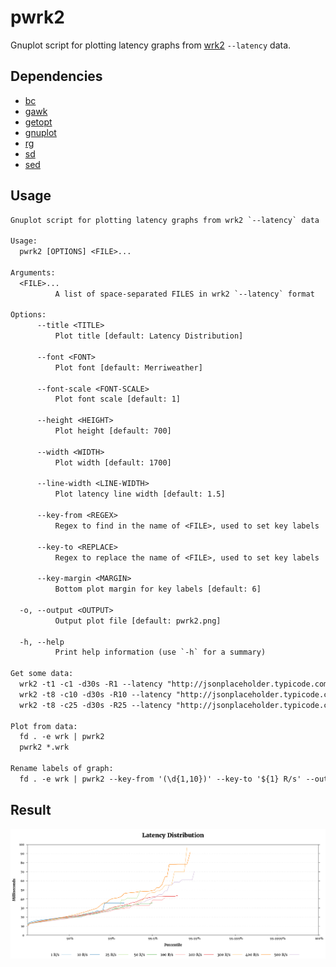 # pwrk2

Gnuplot script for plotting latency graphs from [wrk2](https://github.com/giltene/wrk2) `--latency` data.

## Dependencies

  - [bc](https://linux.die.net/man/1/bc)
  - [gawk](https://www.gnu.org/software/gawk/)
  - [getopt](https://man7.org/linux/man-pages/man3/getopt.3.html)
  - [gnuplot](http://www.gnuplot.info/)
  - [rg](https://github.com/BurntSushi/ripgrep)
  - [sd](https://github.com/chmln/sd)
  - [sed](https://www.gnu.org/software/sed/manual/sed.html)

## Usage

```txt
Gnuplot script for plotting latency graphs from wrk2 `--latency` data

Usage:
  pwrk2 [OPTIONS] <FILE>...

Arguments:
  <FILE>...
          A list of space-separated FILES in wrk2 `--latency` format

Options:
      --title <TITLE>
          Plot title [default: Latency Distribution]

      --font <FONT>
          Plot font [default: Merriweather]

      --font-scale <FONT-SCALE>
          Plot font scale [default: 1]

      --height <HEIGHT>
          Plot height [default: 700]

      --width <WIDTH>
          Plot width [default: 1700]

      --line-width <LINE-WIDTH>
          Plot latency line width [default: 1.5]

      --key-from <REGEX>
          Regex to find in the name of <FILE>, used to set key labels

      --key-to <REPLACE>
          Regex to replace the name of <FILE>, used to set key labels

      --key-margin <MARGIN>
          Bottom plot margin for key labels [default: 6]

  -o, --output <OUTPUT>
          Output plot file [default: pwrk2.png]

  -h, --help
          Print help information (use `-h` for a summary)

Get some data:
  wrk2 -t1 -c1 -d30s -R1 --latency "http://jsonplaceholder.typicode.com/todos/1" | tee 1.wrk
  wrk2 -t8 -c10 -d30s -R10 --latency "http://jsonplaceholder.typicode.com/todos/1" | tee 10.wrk
  wrk2 -t8 -c25 -d30s -R25 --latency "http://jsonplaceholder.typicode.com/todos/1" | tee 25.wrk

Plot from data:
  fd . -e wrk | pwrk2
  pwrk2 *.wrk

Rename labels of graph:
  fd . -e wrk | pwrk2 --key-from '(\d{1,10})' --key-to '${1} R/s' --output data/plot/pwrk2.png
```

## Result

<p align="center">
  <img src="https://raw.githubusercontent.com/rodmoioliveira/Gnuplotting-Stuff/main/wrk2/data/plot/pwrk2.png">
</p>


